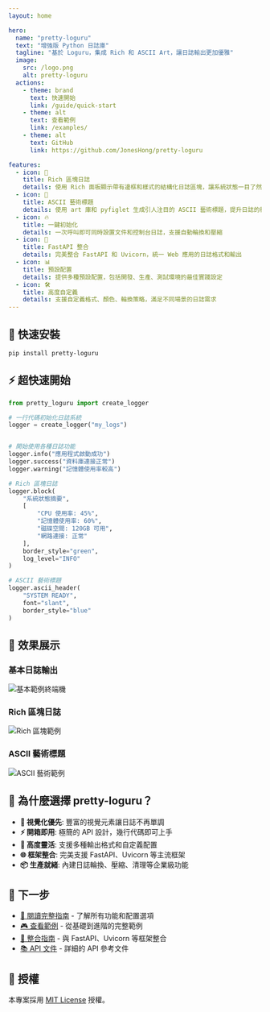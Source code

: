 ```yaml
---
layout: home

hero:
  name: "pretty-loguru"
  text: "增強版 Python 日誌庫"
  tagline: "基於 Loguru，集成 Rich 和 ASCII Art，讓日誌輸出更加優雅"
  image:
    src: /logo.png
    alt: pretty-loguru
  actions:
    - theme: brand
      text: 快速開始
      link: /guide/quick-start
    - theme: alt
      text: 查看範例
      link: /examples/
    - theme: alt
      text: GitHub
      link: https://github.com/JonesHong/pretty-loguru

features:
  - icon: 🎨
    title: Rich 區塊日誌
    details: 使用 Rich 面板顯示帶有邊框和樣式的結構化日誌區塊，讓系統狀態一目了然
  - icon: 🎯
    title: ASCII 藝術標題
    details: 使用 art 庫和 pyfiglet 生成引人注目的 ASCII 藝術標題，提升日誌的視覺效果
  - icon: 🔥
    title: 一鍵初始化
    details: 一次呼叫即可同時設置文件和控制台日誌，支援自動輪換和壓縮
  - icon: 🚀
    title: FastAPI 整合
    details: 完美整合 FastAPI 和 Uvicorn，統一 Web 應用的日誌格式和輸出
  - icon: 📊
    title: 預設配置
    details: 提供多種預設配置，包括開發、生產、測試環境的最佳實踐設定
  - icon: 🛠️
    title: 高度自定義
    details: 支援自定義格式、顏色、輪換策略，滿足不同場景的日誌需求
---
```


## 🚀 快速安裝

```bash
pip install pretty-loguru
```

## ⚡ 超快速開始

```python
from pretty_loguru import create_logger

# 一行代碼初始化日誌系統
logger = create_logger("my_logs")


# 開始使用各種日誌功能
logger.info("應用程式啟動成功")
logger.success("資料庫連接正常")
logger.warning("記憶體使用率較高")

# Rich 區塊日誌
logger.block(
    "系統狀態摘要",
    [
        "CPU 使用率: 45%",
        "記憶體使用率: 60%", 
        "磁碟空間: 120GB 可用",
        "網路連接: 正常"
    ],
    border_style="green",
    log_level="INFO"
)

# ASCII 藝術標題
logger.ascii_header(
    "SYSTEM READY",
    font="slant",
    border_style="blue"
)
```

## 📸 效果展示

### 基本日誌輸出
![基本範例終端機](/example_1_en_terminal.png)

### Rich 區塊日誌
![Rich 區塊範例](/example_2_en_terminal.png)

### ASCII 藝術標題
![ASCII 藝術範例](/example_3_en_terminal.png)

## 🎯 為什麼選擇 pretty-loguru？

- **🎨 視覺化優先**: 豐富的視覺元素讓日誌不再單調
- **⚡ 開箱即用**: 極簡的 API 設計，幾行代碼即可上手
- **🔧 高度靈活**: 支援多種輸出格式和自定義配置
- **🌐 框架整合**: 完美支援 FastAPI、Uvicorn 等主流框架
- **📦 生產就緒**: 內建日誌輪換、壓縮、清理等企業級功能

## 🚀 下一步

<div class="vp-doc">

- [📖 閱讀完整指南](/guide/) - 了解所有功能和配置選項
- [🎮 查看範例](/examples/) - 從基礎到進階的完整範例
- [🔌 整合指南](/integrations/) - 與 FastAPI、Uvicorn 等框架整合
- [📚 API 文件](/api/) - 詳細的 API 參考文件

</div>

## 📄 授權

本專案採用 [MIT License](https://github.com/JonesHong/pretty-loguru/blob/master/LICENSE) 授權。